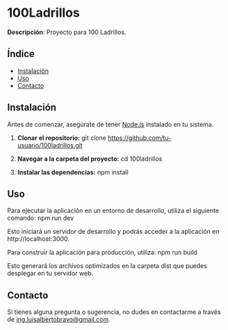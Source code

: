# 100Ladrillos

**Descripción**: Proyecto para 100 Ladrillos.

## Índice

- [Instalación](#instalación)
- [Uso](#uso)
- [Contacto](#contacto)

## Instalación
Antes de comenzar, asegúrate de tener [Node.js](https://nodejs.org/) instalado en tu sistema.

1. **Clonar el repositorio:**
git clone https://github.com/tu-usuario/100ladrillos.git

2. **Navegar a la carpeta del proyecto:**
cd 100ladrillos

3. **Instalar las dependencias:**
npm install

## Uso
Para ejecutar la aplicación en un entorno de desarrollo, utiliza el siguiente comando:
npm run dev

Esto iniciará un servidor de desarrollo y podrás acceder a la aplicación en http://localhost:3000.

Para construir la aplicación para producción, utiliza:
npm run build

Esto generará los archivos optimizados en la carpeta dist que puedes desplegar en tu servidor web.

## Contacto
Si tienes alguna pregunta o sugerencia, no dudes en contactarme a través de ing.luisalbertobravo@gmail.com.